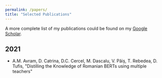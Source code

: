 ```yaml
---
permalink: /papers/
title: "Selected Publications"
---
```


A more complete list of my publications could be found on my [Google Scholar](https://scholar.google.com/citations?user=00FWAZ0AAAAJ&hl=en).

## 2021

- A.M. Avram, D. Catrina, D.C. Cercel, M. Dascalu, V. Păiș, T. Rebedea, D. Tufis, &quot;Distilling the Knowledge of Romanian BERTs using multiple teachers&quot;